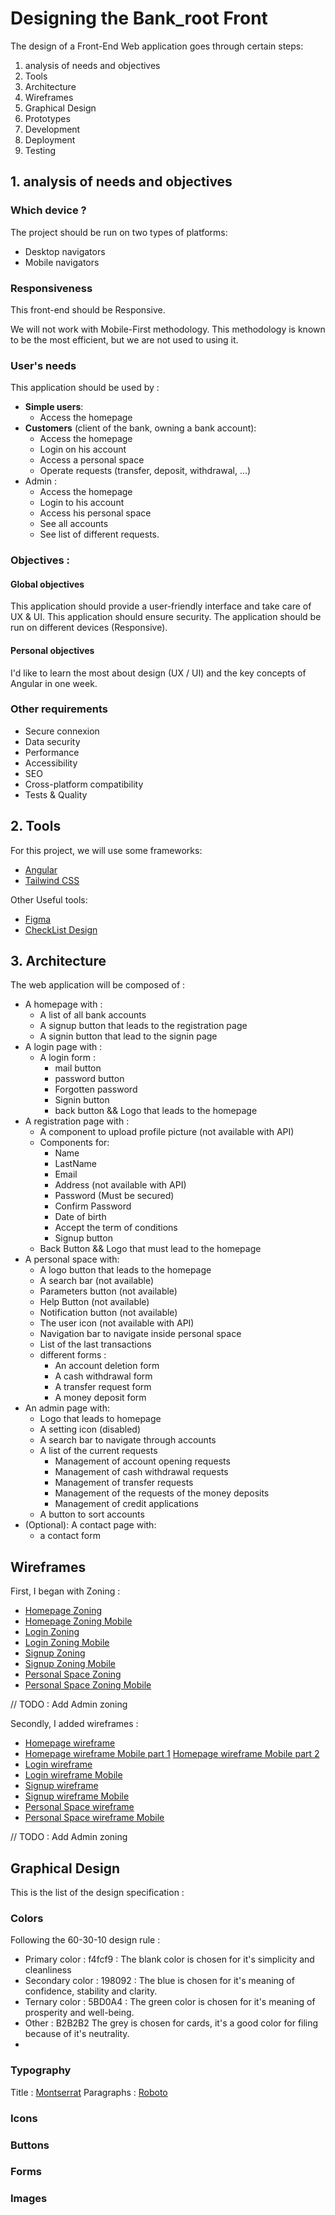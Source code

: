 # Designing the Bank_root Front

The design of a Front-End Web application goes through certain steps: 

1. analysis of needs and objectives
2. Tools
3. Architecture
4. Wireframes
5. Graphical Design
6. Prototypes
7. Development
8. Deployment
9. Testing


## 1. analysis of needs and objectives 

### Which device ? 
The project should be run on two types of platforms: 
- Desktop navigators
- Mobile navigators

### Responsiveness 
This front-end should be Responsive.

We will not work with Mobile-First methodology. This methodology is known to be the most efficient, but we are not used to using it.

### User's needs

This application should be used by : 
- **Simple users**:
  - Access the homepage
- **Customers** (client of the bank, owning a bank account):
    - Access the homepage
    - Login on his account
    - Access a personal space
    - Operate requests (transfer, deposit, withdrawal, ...)
- Admin : 
  - Access the homepage
  - Login to his account
  - Access his personal space
  - See all accounts
  - See list of different requests.

### Objectives : 

#### Global objectives 

This application should provide a user-friendly interface and take care of UX & UI.
This application should ensure security.
The application should be run on different devices (Responsive).

#### Personal objectives

 I'd like to learn the most about design (UX / UI) and the key concepts of Angular in one week.

### Other requirements

- Secure connexion
- Data security
- Performance
- Accessibility
- SEO
- Cross-platform compatibility
- Tests & Quality

## 2. Tools

For this project, we will use some frameworks: 
- [Angular](https://angular.io/)
- [Tailwind CSS](https://tailwindcss.com/)

Other Useful tools: 
- [Figma](https://www.figma.com/fr/design/)
- [CheckList Design](https://www.checklist.design/)

## 3. Architecture

The web application will be composed of : 
- A homepage with : 
  - A list of all bank accounts
  - A signup button that leads to the registration page
  - A signin button that lead to the signin page
- A login page with : 
  - A login form : 
    - mail button
    - password button
    - Forgotten password
    - Signin button
    - back button && Logo that leads to the homepage
- A registration page with : 
  - A component to upload profile picture (not available with API)
  - Components for:
    - Name
    - LastName
    - Email
    - Address (not available with API)
    - Password (Must be secured)
    - Confirm Password 
    - Date of birth
    - Accept the term of conditions
    - Signup button
  - Back Button && Logo that must lead to the homepage
- A personal space with: 
  - A logo button that leads to the homepage
  - A search bar (not available) 
  - Parameters button (not available)
  - Help Button (not available)
  - Notification button (not available)
  - The user icon (not available with API)
  - Navigation bar to navigate inside personal space
  - List of the last transactions
  - different forms : 
      - An account deletion form
      - A cash withdrawal form
      - A transfer request form
      - A money deposit form
- An admin page with:
  - Logo that leads to homepage
  - A setting icon (disabled)
  - A search bar to navigate through accounts
  - A list of the current requests
    - Management of account opening requests
    - Management of cash withdrawal requests
    - Management of transfer requests
    - Management of the requests of the money deposits
    - Management of credit applications
  - A button to sort accounts
- (Optional): A contact page with:
  - a contact form

## Wireframes

First, I began with Zoning : 

- [Homepage Zoning](./diagrams/zoning/zoning-homepage.png)
- [Homepage Zoning Mobile](./diagrams/zoning/zoning-homepage-mobile.png)
- [Login Zoning](./diagrams/zoning/zoning-login.png)
- [Login Zoning Mobile](./diagrams/zoning/zoning-login-mobile.png)
- [Signup Zoning](./diagrams/zoning/zoning-registration.png)
- [Signup Zoning Mobile](./diagrams/zoning/zoning-registration-mobile.png)
- [Personal Space Zoning](./diagrams/zoning/zoning-personal-space.png)
- [Personal Space Zoning Mobile](./diagrams/zoning/zoning-personal-space-mobile.png)

// TODO : Add Admin zoning

Secondly, I added wireframes : 

- [Homepage wireframe](./diagrams/wireframes/wireframe-homepage.png)
- [Homepage wireframe Mobile part 1](./diagrams/wireframes/wireframe-homepage-mobile-part1.png) [Homepage wireframe Mobile part 2](./diagrams/wireframes/wireframe-homepage-mobile-part2.png)
- [Login wireframe](./diagrams/wireframes/wireframe-login.png)
- [Login wireframe Mobile](./diagrams/wireframes/wireframe-login-mobile.png)
- [Signup wireframe](./diagrams/wireframes/wireframe-registration.png)
- [Signup wireframe Mobile](./diagrams/wireframes/wireframe-registration-mobile.png)
- [Personal Space wireframe](./diagrams/wireframes/wireframe-personal-space.png)
- [Personal Space wireframe Mobile](./diagrams/wireframes/wireframe-personal-space-mobile.png)

// TODO : Add Admin zoning
## Graphical Design

This is the list of the design specification : 

### Colors

Following the 60-30-10 design rule : 
- Primary color : f4fcf9 : The blank color is chosen for it's simplicity and cleanliness
- Secondary color : 198092 : The blue is chosen for it's meaning of confidence, stability and clarity.
- Ternary color : 5BD0A4 : The green color is chosen for it's meaning of prosperity and well-being.
- Other : B2B2B2 The grey is chosen for cards, it's a good color for filing because of it's neutrality.
- 
### Typography

Title : [Montserrat](https://fonts.google.com/specimen/Montserrat)
Paragraphs : [Roboto](https://fonts.google.com/specimen/Roboto)

### Icons

### Buttons

### Forms

### Images

### 


